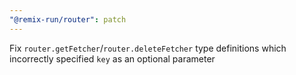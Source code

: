 ```yaml
---
"@remix-run/router": patch
---
```


Fix `router.getFetcher`/`router.deleteFetcher` type definitions which incorrectly specified `key` as an optional parameter
